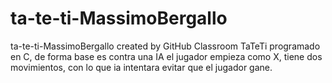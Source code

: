 # ta-te-ti-MassimoBergallo
ta-te-ti-MassimoBergallo created by GitHub Classroom
TaTeTi programado en C, de forma base es contra una IA el jugador empieza como X, tiene dos movimientos,
con lo que ia intentara evitar que el jugador gane.

